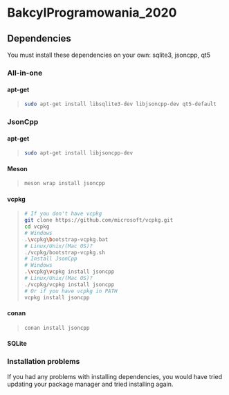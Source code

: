 # BakcylProgramowania_2020

## Dependencies
You must install these dependencies on your own: sqlite3, jsoncpp, qt5

### All-in-one
#### apt-get
> ```sh
> sudo apt-get install libsqlite3-dev libjsoncpp-dev qt5-default
> ```
### JsonCpp

#### apt-get
> ```sh
> sudo apt-get install libjsoncpp-dev
> ```
#### Meson
> ```sh
> meson wrap install jsoncpp
> ```

#### vcpkg
> ```sh
> # If you don't have vcpkg
> git clone https://github.com/microsoft/vcpkg.git
> cd vcpkg
> # Windows
> .\vcpkg\bootstrap-vcpkg.bat
> # Linux/Unix/(Mac OS)?
> ./vcpkg/bootstrap-vcpkg.sh
> # Install JsonCpp
> # Windows
> .\vcpkg\vcpkg install jsoncpp
> # Linux/Unix/(Mac OS)?
> ./vcpkg/vcpkg install jsoncpp
> # Or if you have vcpkg in PATH
> vcpkg install jsoncpp
> ```
#### conan
> ```sh
> conan install jsoncpp
> ```

#### SQLite

### Installation problems
If you had any problems with installing dependencies, you would 
have tried updating your package manager and tried installing again.